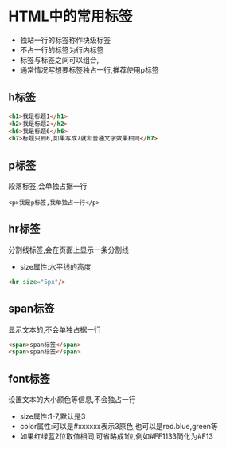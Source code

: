 # HTML中的常用标签

- 独站一行的标签称作块级标签
- 不占一行的标签为行内标签
- 标签与标签之间可以组合,
- 通常情况写想要标签独占一行,推荐使用p标签

## h标签
```html
<h1>我是标题1</h1>
<h2>我是标题2</h2>
<h6>我是标题6</h6>
<h7>标题只到6,如果写成7就和普通文字效果相同</h7>
```

## p标签
段落标签,会单独占据一行
```
<p>我是p标签,我单独占一行</p>
```

## hr标签
分割线标签,会在页面上显示一条分割线
- size属性:水平线的高度
```html
<hr size="5px"/>
```

## span标签
显示文本的,不会单独占据一行
```html
<span>span标签</span>
<span>span标签</span>
```

## font标签
设置文本的大小颜色等信息,不会独占一行

- size属性:1-7,默认是3
- color属性:可以是#xxxxxx表示3原色,也可以是red.blue,green等
- 如果红绿蓝2位取值相同,可省略成1位,例如#FF1133简化为#F13








